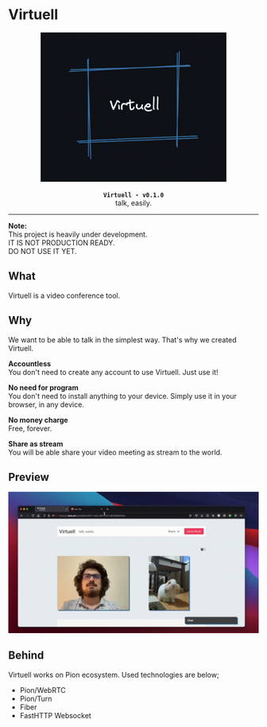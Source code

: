 # Virtuell

<div align="center">
	<img height="300px" src="doc/banner.png">
	<p>
		<strong><code>Virtuell - v0.1.0</code></strong> <br>
		talk, easily. <br>
	</p>
</div>

<hr>

**Note:**  
This project is heavily under development.  
IT IS NOT PRODUCTION READY.  
DO NOT USE IT YET.

## What

Virtuell is a video conference tool.

## Why

We want to be able to talk in the simplest way. That's why we created Virtuell.

**Accountless**  
You don't need to create any account to use Virtuell. Just use it!

**No need for program**  
You don't need to install anything to your device. Simply use it in your browser, in any device.

**No money charge**  
Free, forever.

**Share as stream**  
You will be able share your video meeting as stream to the world.

## Preview

<img src="doc/preview.gif">

## Behind

Virtuell works on Pion ecosystem. Used technologies are below;

- Pion/WebRTC
- Pion/Turn
- Fiber
- FastHTTP Websocket
